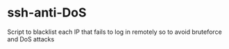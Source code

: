 # ssh-anti-DoS
Script to blacklist each IP that fails to log in remotely so to avoid bruteforce and DoS attacks
